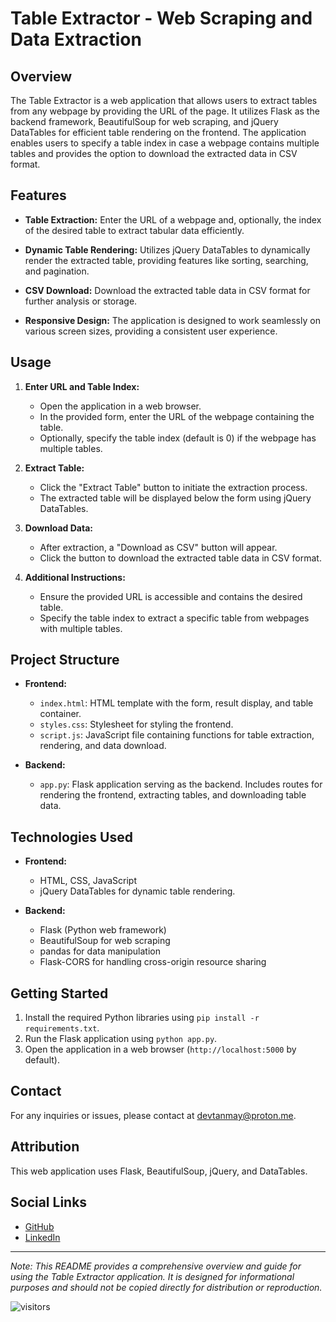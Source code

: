 # Table Extractor - Web Scraping and Data Extraction

## Overview

The Table Extractor is a web application that allows users to extract tables from any webpage by providing the URL of the page. It utilizes Flask as the backend framework, BeautifulSoup for web scraping, and jQuery DataTables for efficient table rendering on the frontend. The application enables users to specify a table index in case a webpage contains multiple tables and provides the option to download the extracted data in CSV format.

## Features

- **Table Extraction:** Enter the URL of a webpage and, optionally, the index of the desired table to extract tabular data efficiently.

- **Dynamic Table Rendering:** Utilizes jQuery DataTables to dynamically render the extracted table, providing features like sorting, searching, and pagination.

- **CSV Download:** Download the extracted table data in CSV format for further analysis or storage.

- **Responsive Design:** The application is designed to work seamlessly on various screen sizes, providing a consistent user experience.

## Usage

1. **Enter URL and Table Index:**
   - Open the application in a web browser.
   - In the provided form, enter the URL of the webpage containing the table.
   - Optionally, specify the table index (default is 0) if the webpage has multiple tables.

2. **Extract Table:**
   - Click the "Extract Table" button to initiate the extraction process.
   - The extracted table will be displayed below the form using jQuery DataTables.

3. **Download Data:**
   - After extraction, a "Download as CSV" button will appear.
   - Click the button to download the extracted table data in CSV format.

4. **Additional Instructions:**
   - Ensure the provided URL is accessible and contains the desired table.
   - Specify the table index to extract a specific table from webpages with multiple tables.

## Project Structure

- **Frontend:**
  - `index.html`: HTML template with the form, result display, and table container.
  - `styles.css`: Stylesheet for styling the frontend.
  - `script.js`: JavaScript file containing functions for table extraction, rendering, and data download.

- **Backend:**
  - `app.py`: Flask application serving as the backend. Includes routes for rendering the frontend, extracting tables, and downloading table data.

## Technologies Used

- **Frontend:**
  - HTML, CSS, JavaScript
  - jQuery DataTables for dynamic table rendering.

- **Backend:**
  - Flask (Python web framework)
  - BeautifulSoup for web scraping
  - pandas for data manipulation
  - Flask-CORS for handling cross-origin resource sharing

## Getting Started

1. Install the required Python libraries using `pip install -r requirements.txt`.
2. Run the Flask application using `python app.py`.
3. Open the application in a web browser (`http://localhost:5000` by default).

## Contact

For any inquiries or issues, please contact at devtanmay@proton.me.

## Attribution

This web application uses Flask, BeautifulSoup, jQuery, and DataTables.

## Social Links

- [GitHub](https://github.com/tanmay-kalbande?tab=repositories)
- [LinkedIn](https://www.linkedin.com/in/tanmay-kalbande)

---

*Note: This README provides a comprehensive overview and guide for using the Table Extractor application. It is designed for informational purposes and should not be copied directly for distribution or reproduction.*

![visitors](https://visitor-badge.laobi.icu/badge?page_id=tanmay-kalbande.tanmay-kalbande-table-extractor-app&left_color=teal&right_color=008b8b)
